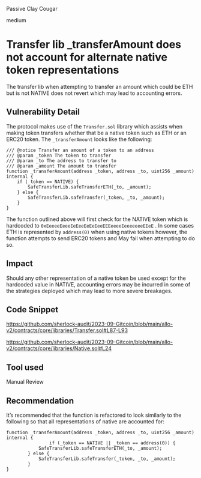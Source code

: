 Passive Clay Cougar

medium

# Transfer lib _transferAmount does not account for alternate native token representations

The transfer lib when attempting to transfer an amount which could be ETH but is not NATIVE does not revert which may lead to accounting errors.

## Vulnerability Detail

The protocol makes use of the `Transfer.sol` library which assists when making token transfers whether that be a native token such as ETH or an ERC20 token. The `_transferAmount` looks like the following:

```solidity
/// @notice Transfer an amount of a token to an address
/// @param _token The token to transfer
/// @param _to The address to transfer to
/// @param _amount The amount to transfer
function _transferAmount(address _token, address _to, uint256 _amount) internal {
    if (_token == NATIVE) {
        SafeTransferLib.safeTransferETH(_to, _amount);
    } else {
        SafeTransferLib.safeTransfer(_token, _to, _amount);
    }
}
```

 The function outlined above will first check for the NATIVE token which is hardcoded to `0xEeeeeEeeeEeEeeEeEeEeeEEEeeeeEeeeeeeeEEeE` . In some cases ETH is represented by `address(0)` when using native tokens however, the function attempts to send ERC20 tokens and May fail when attempting to do so.

## Impact

Should any other representation of a native token be used except for the hardcoded value in NATIVE, accounting errors may be incurred in some of the strategies deployed which may lead to more severe breakages. 

## Code Snippet

https://github.com/sherlock-audit/2023-09-Gitcoin/blob/main/allo-v2/contracts/core/libraries/Transfer.sol#L87-L93

https://github.com/sherlock-audit/2023-09-Gitcoin/blob/main/allo-v2/contracts/core/libraries/Native.sol#L24

## Tool used

Manual Review

## Recommendation

It’s recommended that the function is refactored to look similarly to the following so that all representations of native are accounted for:

```solidity
function _transferAmount(address _token, address _to, uint256 _amount) internal {
				if (_token == NATIVE || _token == address(0)) {
            SafeTransferLib.safeTransferETH(_to, _amount);
        } else {
            SafeTransferLib.safeTransfer(_token, _to, _amount);
        }
}
```